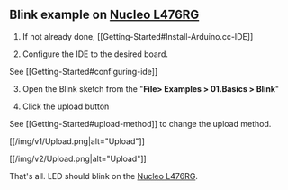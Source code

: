 ## Blink example on [Nucleo L476RG](http://www.st.com/en/evaluation-tools/nucleo-l476rg.html)

1. If not already done, [[Getting-Started#Install-Arduino.cc-IDE]]

2. Configure the IDE to the desired board. 

  See [[Getting-Started#configuring-ide]]

3. Open the Blink sketch from the "**File> Examples > 01.Basics > Blink**"

4. Click the upload button
  
  See [[Getting-Started#upload-method]] to change the upload method.

  [[/img/v1/Upload.png|alt="Upload"]]

  [[/img/v2/Upload.png|alt="Upload"]]

That's all. LED should blink on the [Nucleo L476RG](http://www.st.com/en/evaluation-tools/nucleo-l476rg.html).
